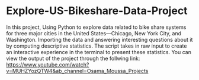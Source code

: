 # Explore-US-Bikeshare-Data-Project
In this project, Using Python to explore data related to bike share systems for three major cities in the United States—Chicago, New York City, and Washington. Importing the data and answering interesting questions about it by computing descriptive statistics. The script takes in raw input to create an interactive experience in the terminal to present these statistics.
You can view the output of the project through the follwing link: https://www.youtube.com/watch?v=MUHZYozQTW4&ab_channel=Osama_Moussa_Projects
